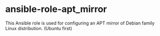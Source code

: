 # ansible-role-apt_mirror
This Ansible role is used for configuring an APT mirror of Debian family Linux distribution. (Ubuntu first)
